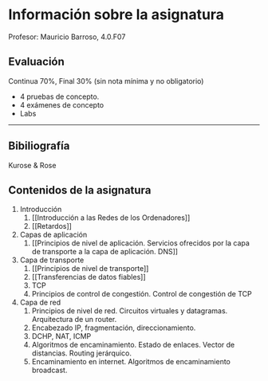 # Información sobre la asignatura
Profesor: Mauricio Barroso, 4.0.F07

## Evaluación

Continua 70%, Final 30% (sin nota mínima y no obligatorio)

- 4 pruebas de concepto.
- 4 exámenes de concepto
- Labs
---
## Bibiliografía

Kurose & Rose

## Contenidos de la asignatura

1. Introducción
	1. [[Introducción a las Redes de los Ordenadores]]
	2. [[Retardos]]
2. Capas de aplicación
	1. [[Principios de nivel de aplicación. Servicios ofrecidos por la capa de transporte a la capa de aplicación. DNS]]
3. Capa de transporte
	1. [[Principios de nivel de transporte]]
	2. [[Transferencias de datos fiables]]
	3. TCP
	4. Principios de control de congestión. Control de congestión de TCP
4. Capa de red
	1. Principios de nivel de red. Circuitos virtuales y datagramas. Arquitectura de un router. 
	2. Encabezado IP, fragmentación, direccionamiento.
	3. DCHP, NAT, ICMP
	4. Algoritmos de encaminamiento. Estado de enlaces. Vector de distancias. Routing jerárquico.
	5. Encaminamiento en internet. Algoritmos de encaminamiento broadcast.
